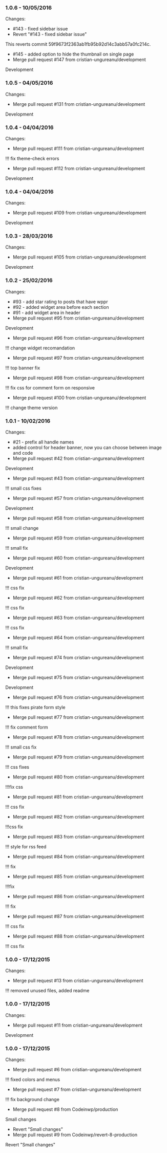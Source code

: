 

### 1.0.6 - 10/05/2016

 Changes: 


 * #143 - fixed sidebar issue
 * Revert "#143 - fixed sidebar issue"

This reverts commit 59f9673f2363ab1fb95b92d14c3abb57a0fc214c.
 * #145 - added option to hide the thumbnail on single page
 * Merge pull request #147 from cristian-ungureanu/development

Development


### 1.0.5 - 04/05/2016

 Changes: 


 * Merge pull request #131 from cristian-ungureanu/development

Development


### 1.0.4 - 04/04/2016

 Changes: 


 * Merge pull request #111 from cristian-ungureanu/development

!!! fix theme-check errors
 * Merge pull request #112 from cristian-ungureanu/development

Development


### 1.0.4 - 04/04/2016

 Changes: 


 * Merge pull request #109 from cristian-ungureanu/development

Development


### 1.0.3 - 28/03/2016

 Changes: 


 * Merge pull request #105 from cristian-ungureanu/development

Development


### 1.0.2 - 25/02/2016

 Changes: 


 * #93 - add star rating to posts that have wppr
 * #92 - added widget area before each section
 * #91 - add widget area in header
 * Merge pull request #95 from cristian-ungureanu/development

Development
 * Merge pull request #96 from cristian-ungureanu/development

!!! change widget recomandation
 * Merge pull request #97 from cristian-ungureanu/development

!!! top banner fix
 * Merge pull request #98 from cristian-ungureanu/development

!!! fix css for comment form on responsive
 * Merge pull request #100 from cristian-ungureanu/development

!!! change theme version


### 1.0.1 - 10/02/2016

 Changes: 


 * #21 - prefix all handle names
 * added control for header banner, now you can choose between image and code
 * Merge pull request #42 from cristian-ungureanu/development

Development
 * Merge pull request #43 from cristian-ungureanu/development

!!! small css fixes
 * Merge pull request #57 from cristian-ungureanu/development

Development
 * Merge pull request #58 from cristian-ungureanu/development

!!! small change
 * Merge pull request #59 from cristian-ungureanu/development

!!! small fix
 * Merge pull request #60 from cristian-ungureanu/development

Development
 * Merge pull request #61 from cristian-ungureanu/development

!!! css fix
 * Merge pull request #62 from cristian-ungureanu/development

!!! css fix
 * Merge pull request #63 from cristian-ungureanu/development

!!! css fix
 * Merge pull request #64 from cristian-ungureanu/development

!!! small fix
 * Merge pull request #74 from cristian-ungureanu/development

Development
 * Merge pull request #75 from cristian-ungureanu/development

Development
 * Merge pull request #76 from cristian-ungureanu/development

!!! this fixes pirate form style
 * Merge pull request #77 from cristian-ungureanu/development

!!! fix comment form
 * Merge pull request #78 from cristian-ungureanu/development

!!! small css fix
 * Merge pull request #79 from cristian-ungureanu/development

!!! css fixes
 * Merge pull request #80 from cristian-ungureanu/development

!!!fix css
 * Merge pull request #81 from cristian-ungureanu/development

!!! css fix
 * Merge pull request #82 from cristian-ungureanu/development

!!!css fix
 * Merge pull request #83 from cristian-ungureanu/development

!!! style for rss feed
 * Merge pull request #84 from cristian-ungureanu/development

!!! fix
 * Merge pull request #85 from cristian-ungureanu/development

!!!fix
 * Merge pull request #86 from cristian-ungureanu/development

!!! fix
 * Merge pull request #87 from cristian-ungureanu/development

!!! css fix
 * Merge pull request #88 from cristian-ungureanu/development

!!! css fix


### 1.0.0 - 17/12/2015

 Changes: 


 * Merge pull request #13 from cristian-ungureanu/development

!!! removed unused files, added readme


### 1.0.0 - 17/12/2015

 Changes: 


 * Merge pull request #11 from cristian-ungureanu/development

Development


### 1.0.0 - 17/12/2015

 Changes: 


 * Merge pull request #6 from cristian-ungureanu/development

!!! fixed colors and menus
 * Merge pull request #7 from cristian-ungureanu/development

!!! fix background change
 * Merge pull request #8 from Codeinwp/production

Small changes
 * Revert "Small changes"
 * Merge pull request #9 from Codeinwp/revert-8-production

Revert "Small changes"
